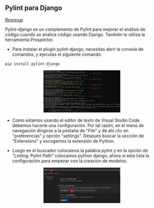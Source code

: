 ## Pylint para Django

[Regresar](/CodingBootcampsESPOL-RDDW/)

Pylint-django es un complemento de Pylint para mejorar el análisis de código cuando se analiza código usando Django. También lo utiliza la herramienta Prospector.

* Para instalar el plugin pylint-django, necesitas abrir la consola de comandos, y ejecutas el siguiente comando.

```
pip install pylint-django
```

<p align="center">
<img src="../imagenes/pylint.png" width="50%" alt="Banner"/>
</p>

* Como estamos usando el editor de texto de Visual Studio Code debemos hacerle una configuración. Por tal razón, en el menú de navegación dirigirse a la pestaña de "File" y de ahí clic en "preferencias" y opción "settings". Después buscar la sección de "Extensions" y escogemos la extensión de Python. 

* Luego en el buscador colocamos la palabra pylint y en la opción de "Linting: Pylint Path" colocamos python django, ahora si esta lista la configuración para empezar con la creación de modelos.

<p align="center">
<img src="../imagenes/config.png" width="50%" alt="Banner"/>
</p>